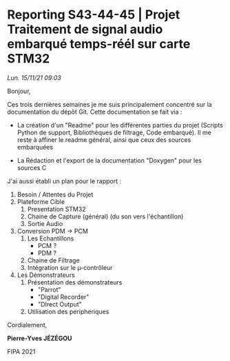 # Reporting S43-44-45 | Projet Traitement de signal audio embarqué temps-réél sur carte STM32

*Lun. 15/11/21 09:03*

Bonjour,

Ces trois dernières semaines je me suis principalement concentré sur la documentation du dépôt Git. Cette documentation se fait via :
- La création d'un "Readme" pour les différentes parties du projet (Scripts Python de support, Bibliothèques de filtrage, Code embarqué).
Il me reste à affiner le readme général, ainsi que ceux des sources embarquées

- La Rédaction et l'export de la documentation "Doxygen" pour les sources C


J'ai aussi établi un plan pour le rapport :
<ol>
    <li>
        Besoin / Attentes du Projet
    </li>
    <li>
        Plateforme Cible
        <ol>
            <li>Presentation STM32</li>
            <li>Chaine de Capture (général) (du son vers l'échantillon)</li>
            <li>Sortie Audio</li>
        </ol>
    </li>
    <li>Conversion PDM -> PCM
        <ol>
            <li>Les Echantillons
                <ul>
                    <li>PCM ?</li>
                    <li>PDM ?</li>
                </ul>
            <li>Chaine de Filtrage</li>
            <li>Intégration sur le µ-contrôleur
        </ol>    
    </li>
    <li>
        Les Démonstrateurs
        <ol>
            <li>Présentation des démonstrateurs
                <ul>
                    <li>"Parrot"</li>
                    <li>"Digital Recorder"</li>
                    <li>"DIrect Output"</li>
                </ul>
            </li>
            <li>Utilisation des peripheriques</li>
        </ol>
    </li>
</ol>

Cordialement,

**Pierre-Yves JÉZÉGOU**

FIPA 2021
